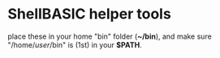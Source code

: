 # ShellBASIC helper tools
place these in your home "bin" folder (**~/bin**), and make sure "/home/_user_/bin" is (1st) in your **$PATH**.

